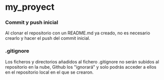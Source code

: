 # my_proyect  
### Commit y push inicial
Al clonar el repositorio con un README.md ya creado, no es necesario crearlo y hacer el push del commit inicial.  
### .gitignore
Los ficheros y directorios añadidos al fichero .gitignore no serán subidos al repositorio en la nube, Github los "ignorará" y solo podrás acceder a ellos en el repositorio local en el que se crearon.
